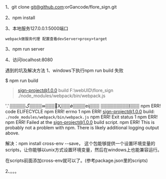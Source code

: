 1、git clone [git@github.com](mailto:git@github.com):orGancode/flore_sign.git

2、npm install 

3、本地服务127.0.0.1:5000端口

 `webpack做服务代理 配置查看devServer>proxy>target` 

3、npm run server 

4、访问localhost:8080

遇到的坑及解决方法
1、windows下执行npm run build 失败

$ npm run build

> sign-project@1.0.0 build F:\webUID\flore_sign
> ./node_modules/webpack/bin/webpack.js

'.' ▒▒▒▒▒ڲ▒▒▒▒ⲿ▒▒▒Ҳ▒▒▒ǿ▒▒▒▒еĳ▒▒▒
▒▒▒▒▒▒▒▒▒ļ▒▒▒
npm ERR! code ELIFECYCLE
npm ERR! errno 1
npm ERR! sign-project@1.0.0 build: `./node_modules/webpack/bin/webpack.js`
npm ERR! Exit status 1
npm ERR!
npm ERR! Failed at the sign-project@1.0.0 build script.
npm ERR! This is probably not a problem with npm. There is likely additional logging output above.

解决：npm install cross-env --save，
这个包能够提供一个设置环境变量的scripts，让你能够以unix方式设置环境变量，然后在windows上也能兼容运行。

在scripts前面添加cross-env就可以了。(参考package.json里的scripts)

2、。。。
